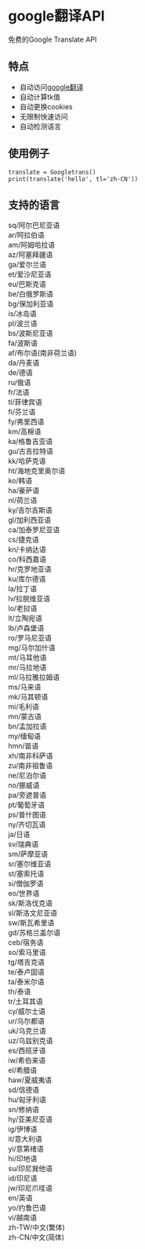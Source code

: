 # google翻译API
免费的Google Translate API

## 特点
- 自动访问[google翻译](https://translate.google.cn 'google翻译')
- 自动计算tk值  
- 自动更换cookies  
- 无限制快速访问
- 自动检测语言

## 使用例子
```
translate = Googletrans()
print(translate('hello', tl='zh-CN'))
``` 

## 支持的语言
sq/阿尔巴尼亚语  
ar/阿拉伯语  
am/阿姆哈拉语  
az/阿塞拜疆语  
ga/爱尔兰语  
et/爱沙尼亚语  
eu/巴斯克语  
be/白俄罗斯语  
bg/保加利亚语  
is/冰岛语  
pl/波兰语  
bs/波斯尼亚语  
fa/波斯语  
af/布尔语(南非荷兰语)  
da/丹麦语  
de/德语  
ru/俄语  
fr/法语  
tl/菲律宾语  
fi/芬兰语  
fy/弗里西语  
km/高棉语  
ka/格鲁吉亚语  
gu/古吉拉特语  
kk/哈萨克语  
ht/海地克里奥尔语  
ko/韩语  
ha/豪萨语  
nl/荷兰语  
ky/吉尔吉斯语  
gl/加利西亚语  
ca/加泰罗尼亚语  
cs/捷克语  
kn/卡纳达语  
co/科西嘉语  
hr/克罗地亚语  
ku/库尔德语  
la/拉丁语  
lv/拉脱维亚语  
lo/老挝语  
lt/立陶宛语  
lb/卢森堡语  
ro/罗马尼亚语  
mg/马尔加什语  
mt/马耳他语  
mr/马拉地语  
ml/马拉雅拉姆语  
ms/马来语  
mk/马其顿语  
mi/毛利语  
mn/蒙古语  
bn/孟加拉语  
my/缅甸语  
hmn/苗语  
xh/南非科萨语  
zu/南非祖鲁语  
ne/尼泊尔语  
no/挪威语  
pa/旁遮普语  
pt/葡萄牙语  
ps/普什图语  
ny/齐切瓦语  
ja/日语  
sv/瑞典语  
sm/萨摩亚语  
sr/塞尔维亚语  
st/塞索托语  
si/僧伽罗语  
eo/世界语  
sk/斯洛伐克语  
sl/斯洛文尼亚语  
sw/斯瓦希里语  
gd/苏格兰盖尔语  
ceb/宿务语  
so/索马里语  
tg/塔吉克语  
te/泰卢固语  
ta/泰米尔语  
th/泰语  
tr/土耳其语  
cy/威尔士语  
ur/乌尔都语  
uk/乌克兰语  
uz/乌兹别克语  
es/西班牙语  
iw/希伯来语  
el/希腊语  
haw/夏威夷语  
sd/信德语  
hu/匈牙利语  
sn/修纳语  
hy/亚美尼亚语  
ig/伊博语  
it/意大利语  
yi/意第绪语  
hi/印地语  
su/印尼巽他语  
id/印尼语  
jw/印尼爪哇语  
en/英语  
yo/约鲁巴语  
vi/越南语  
zh-TW/中文(繁体)  
zh-CN/中文(简体)


